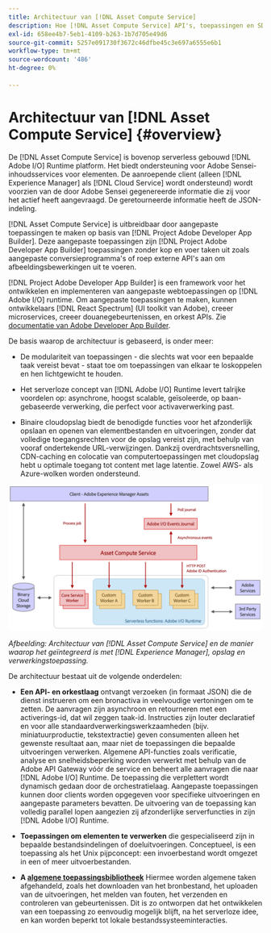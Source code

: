 ```yaml
---
title: Architectuur van [!DNL Asset Compute Service]
description: Hoe [!DNL Asset Compute Service] API's, toepassingen en SDK werken samen om een service voor de verwerking van assets in de cloud te bieden.
exl-id: 658ee4b7-5eb1-4109-b263-1b7d705e49d6
source-git-commit: 5257e091730f3672c46dfbe45c3e697a6555e6b1
workflow-type: tm+mt
source-wordcount: '486'
ht-degree: 0%

---
```


# Architectuur van [!DNL Asset Compute Service] {#overview}

De [!DNL Asset Compute Service] is bovenop serverless gebouwd [!DNL Adobe I/O] Runtime platform. Het biedt ondersteuning voor Adobe Sensei-inhoudsservices voor elementen. De aanroepende client (alleen [!DNL Experience Manager] als [!DNL Cloud Service] wordt ondersteund) wordt voorzien van de door Adobe Sensei gegenereerde informatie die zij voor het actief heeft aangevraagd. De geretourneerde informatie heeft de JSON-indeling.

[!DNL Asset Compute Service] is uitbreidbaar door aangepaste toepassingen te maken op basis van [!DNL Project Adobe Developer App Builder]. Deze aangepaste toepassingen zijn [!DNL Project Adobe Developer App Builder] toepassingen zonder kop en voer taken uit zoals aangepaste conversieprogramma&#39;s of roep externe API&#39;s aan om afbeeldingsbewerkingen uit te voeren.

[!DNL Project Adobe Developer App Builder] is een framework voor het ontwikkelen en implementeren van aangepaste webtoepassingen op [!DNL Adobe I/O] runtime. Om aangepaste toepassingen te maken, kunnen ontwikkelaars [!DNL React Spectrum] (UI toolkit van Adobe), creeer microservices, creeer douanegebeurtenissen, en orkest APIs. Zie [documentatie van Adobe Developer App Builder](https://developer.adobe.com/app-builder/docs/overview).

De basis waarop de architectuur is gebaseerd, is onder meer:

* De modulariteit van toepassingen - die slechts wat voor een bepaalde taak vereist bevat - staat toe om toepassingen van elkaar te loskoppelen en hen lichtgewicht te houden.

* Het serverloze concept van [!DNL Adobe I/O] Runtime levert talrijke voordelen op: asynchrone, hoogst scalable, geïsoleerde, op baan-gebaseerde verwerking, die perfect voor activaverwerking past.

* Binaire cloudopslag biedt de benodigde functies voor het afzonderlijk opslaan en openen van elementbestanden en uitvoeringen, zonder dat volledige toegangsrechten voor de opslag vereist zijn, met behulp van vooraf ondertekende URL-verwijzingen. Dankzij overdrachtsversnelling, CDN-caching en colocatie van computertoepassingen met cloudopslag hebt u optimale toegang tot content met lage latentie. Zowel AWS- als Azure-wolken worden ondersteund.

![Architectuur van de Asset compute](assets/architecture-diagram.png)

*Afbeelding: Architectuur van [!DNL Asset Compute Service] en de manier waarop het geïntegreerd is met [!DNL Experience Manager], opslag en verwerkingstoepassing.*

De architectuur bestaat uit de volgende onderdelen:

* **Een API- en orkestlaag** ontvangt verzoeken (in formaat JSON) die de dienst instrueren om een bronactiva in veelvoudige vertoningen om te zetten. De aanvragen zijn asynchroon en retourneren met een activerings-id, dat wil zeggen taak-id. Instructies zijn louter declaratief en voor alle standaardverwerkingswerkzaamheden (bijv. miniatuurproductie, tekstextractie) geven consumenten alleen het gewenste resultaat aan, maar niet de toepassingen die bepaalde uitvoeringen verwerken. Algemene API-functies zoals verificatie, analyse en snelheidsbeperking worden verwerkt met behulp van de Adobe API Gateway vóór de service en beheert alle aanvragen die naar [!DNL Adobe I/O] Runtime. De toepassing die verplettert wordt dynamisch gedaan door de orchestratielaag. Aangepaste toepassingen kunnen door clients worden opgegeven voor specifieke uitvoeringen en aangepaste parameters bevatten. De uitvoering van de toepassing kan volledig parallel lopen aangezien zij afzonderlijke serverfuncties in zijn [!DNL Adobe I/O] Runtime.

* **Toepassingen om elementen te verwerken** die gespecialiseerd zijn in bepaalde bestandsindelingen of doeluitvoeringen. Conceptueel, is een toepassing als het Unix pijpconcept: een invoerbestand wordt omgezet in een of meer uitvoerbestanden.

* **A [algemene toepassingsbibliotheek](https://github.com/adobe/asset-compute-sdk)** Hiermee worden algemene taken afgehandeld, zoals het downloaden van het bronbestand, het uploaden van de uitvoeringen, het melden van fouten, het verzenden en controleren van gebeurtenissen. Dit is zo ontworpen dat het ontwikkelen van een toepassing zo eenvoudig mogelijk blijft, na het serverloze idee, en kan worden beperkt tot lokale bestandssysteeminteracties.

<!-- TBD:

* About the YAML file?
* minimize description to custom applications
* remove all internal stuff (e.g. Photoshop application, API Gateway) from text and diagram
* update diagram to focus on 3rd party custom applications ONLY
* Explain important transactions/handshakes?
* Flow of assets/control? See the illustration on the Nui diagrams wiki.
* Illustrations. See the SVG shared by Alex.
* Exceptions? Limitations? Call-outs? Gotchas?
* Do we want to add what basic processing is not available currently, that is expected by existing AEM customers?
-->
